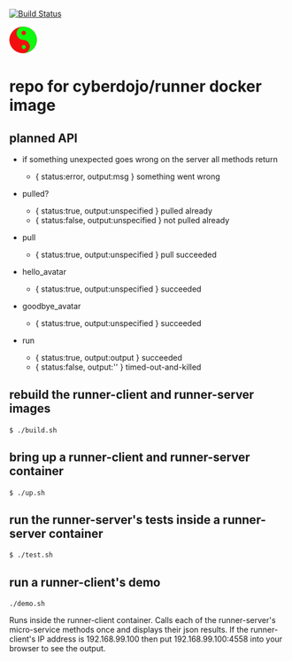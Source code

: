 
[![Build Status](https://travis-ci.org/cyber-dojo/runner.svg?branch=master)](https://travis-ci.org/cyber-dojo/runner)

<img src="https://raw.githubusercontent.com/cyber-dojo/nginx/master/images/home_page_logo.png" alt="cyber-dojo yin/yang logo" width="50px" height="50px"/>

# repo for **cyberdojo/runner** docker image

## planned API

- if something unexpected goes wrong on the server all methods return
  * { status:error, output:msg }           something went wrong

- pulled?
  * { status:true,  output:unspecified }   pulled already
  * { status:false, output:unspecified }   not pulled already

- pull
  * { status:true,  output:unspecified }   pull succeeded

- hello_avatar
  * { status:true,  output:unspecified }   succeeded

- goodbye_avatar
  * { status:true,  output:unspecified }   succeeded

- run
  * { status:true,   output:output }       succeeded
  * { status:false,  output:'' }           timed-out-and-killed


## rebuild the runner-client and runner-server images
```
$ ./build.sh
```

## bring up a runner-client and runner-server container

```
$ ./up.sh
```

## run the runner-server's tests inside a runner-server container
```
$ ./test.sh
```

## run a runner-client's demo
```
./demo.sh
```
Runs inside the runner-client container.
Calls each of the runner-server's micro-service methods
once and displays their json results.
If the runner-client's IP address is 192.168.99.100 then put
192.168.99.100:4558 into your browser to see the output.

